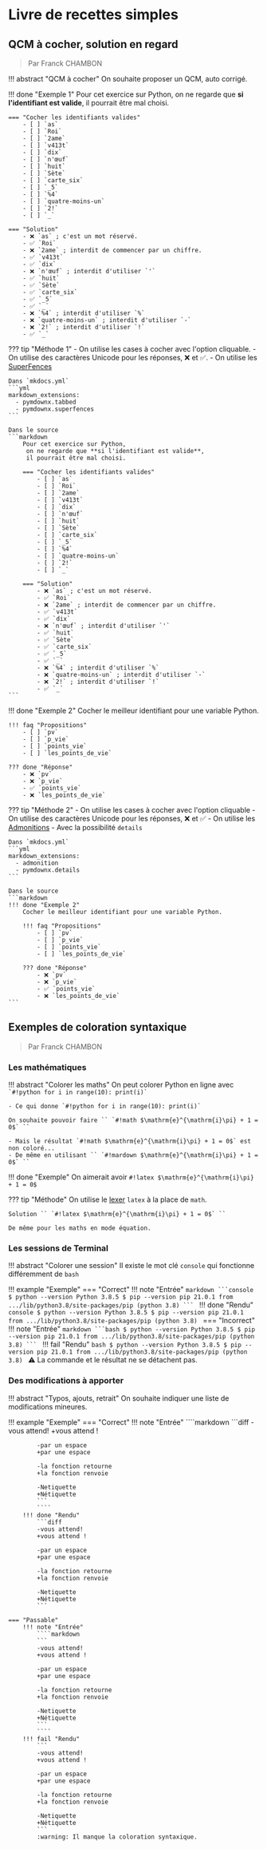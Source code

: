 # Livre de recettes simples

## QCM à cocher, solution en regard

> Par Franck CHAMBON

!!! abstract "QCM à cocher"
    On souhaite proposer un QCM, auto corrigé.

!!! done "Exemple 1"
    Pour cet exercice sur Python,
     on ne regarde que **si l'identifiant est valide**,
     il pourrait être mal choisi.

    === "Cocher les identifiants valides"
        - [ ] `as`
        - [ ] `Roi`
        - [ ] `2ame`
        - [ ] `v413t`
        - [ ] `dix`
        - [ ] `n'œuf`
        - [ ] `huit`
        - [ ] `Sète`
        - [ ] `carte_six`
        - [ ] `_5`
        - [ ] `%4`
        - [ ] `quatre-moins-un`
        - [ ] `2!`
        - [ ] `_`

    === "Solution"
        - ❌ `as` ; c'est un mot réservé.
        - ✅ `Roi`
        - ❌ `2ame` ; interdit de commencer par un chiffre.
        - ✅ `v413t`
        - ✅ `dix`
        - ❌ `n'œuf` ; interdit d'utiliser `'`
        - ✅ `huit`
        - ✅ `Sète`
        - ✅ `carte_six`
        - ✅ `_5`
        - ✅ `_`
        - ❌ `%4` ; interdit d'utiliser `%`
        - ❌ `quatre-moins-un` ; interdit d'utiliser `-`
        - ❌ `2!` ; interdit d'utiliser `!`
        - ✅ `_`

??? tip "Méthode 1"
    - On utilise les cases à cocher avec l'option cliquable.
    - On utilise des caractères Unicode pour les réponses, ❌ et ✅.
    - On utilise les [SuperFences](https://facelessuser.github.io/pymdown-extensions/extensions/superfences/)

    Dans `mkdocs.yml`
    ```yml
    markdown_extensions:
      - pymdownx.tabbed
      - pymdownx.superfences
    ```

    Dans le source
    ```markdown
        Pour cet exercice sur Python,
         on ne regarde que **si l'identifiant est valide**,
         il pourrait être mal choisi.

        === "Cocher les identifiants valides"
            - [ ] `as`
            - [ ] `Roi`
            - [ ] `2ame`
            - [ ] `v413t`
            - [ ] `dix`
            - [ ] `n'œuf`
            - [ ] `huit`
            - [ ] `Sète`
            - [ ] `carte_six`
            - [ ] `_5`
            - [ ] `%4`
            - [ ] `quatre-moins-un`
            - [ ] `2!`
            - [ ] `_`

        === "Solution"
            - ❌ `as` ; c'est un mot réservé.
            - ✅ `Roi`
            - ❌ `2ame` ; interdit de commencer par un chiffre.
            - ✅ `v413t`
            - ✅ `dix`
            - ❌ `n'œuf` ; interdit d'utiliser `'`
            - ✅ `huit`
            - ✅ `Sète`
            - ✅ `carte_six`
            - ✅ `_5`
            - ✅ `_`
            - ❌ `%4` ; interdit d'utiliser `%`
            - ❌ `quatre-moins-un` ; interdit d'utiliser `-`
            - ❌ `2!` ; interdit d'utiliser `!`
            - ✅ `_`
    ```

!!! done "Exemple 2"
    Cocher le meilleur identifiant pour une variable Python.

    !!! faq "Propositions"
        - [ ] `pv`
        - [ ] `p_vie`
        - [ ] `points_vie`
        - [ ] `les_points_de_vie`

    ??? done "Réponse"
        - ❌ `pv`
        - ❌ `p_vie`
        - ✅ `points_vie`
        - ❌ `les_points_de_vie`

??? tip "Méthode 2"
    - On utilise les cases à cocher avec l'option cliquable
    - On utilise des caractères Unicode pour les réponses, ❌ et ✅
    - On utilise les [Admonitions](https://squidfunk.github.io/mkdocs-material/reference/admonitions/)
        - Avec la possibilité `details`

    Dans `mkdocs.yml`
    ```yml
    markdown_extensions:
      - admonition
      - pymdownx.details
    ```

    Dans le source
    ```markdown
    !!! done "Exemple 2"
        Cocher le meilleur identifiant pour une variable Python.

        !!! faq "Propositions"
            - [ ] `pv`
            - [ ] `p_vie`
            - [ ] `points_vie`
            - [ ] `les_points_de_vie`

        ??? done "Réponse"
            - ❌ `pv`
            - ❌ `p_vie`
            - ✅ `points_vie`
            - ❌ `les_points_de_vie`
    ```

## Exemples de coloration syntaxique

> Par Franck CHAMBON

### Les mathématiques

!!! abstract "Colorer les maths"
    On peut colorer Python en ligne avec `` `#!python for i in range(10): print(i)` ``

    - Ce qui donne `#!python for i in range(10): print(i)`

    On souhaite pouvoir faire `` `#!math $\mathrm{e}^{\mathrm{i}\pi} + 1 = 0$` ``

    - Mais le résultat `#!math $\mathrm{e}^{\mathrm{i}\pi} + 1 = 0$` est non coloré...
    - De même en utilisant `` `#!mardown $\mathrm{e}^{\mathrm{i}\pi} + 1 = 0$` ``

!!! done "Exemple"
    On aimerait avoir `#!latex $\mathrm{e}^{\mathrm{i}\pi} + 1 = 0$`

??? tip "Méthode"
    On utilise le [lexer](https://fr.wikipedia.org/wiki/Analyse_lexicale) `latex` à la place de `math`.

    Solution `` `#!latex $\mathrm{e}^{\mathrm{i}\pi} + 1 = 0$` ``

    De même pour les maths en mode équation.

### Les sessions de Terminal

!!! abstract "Colorer une session"
    Il existe le mot clé `console` qui fonctionne différemment de `bash`

!!! example "Exemple"
    === "Correct"
        !!! note "Entrée"
            ````markdown
            ```console
            $ python --version
            Python 3.8.5
            $ pip --version
            pip 21.0.1 from .../lib/python3.8/site-packages/pip (python 3.8)
            ```
            ````
        !!! done "Rendu"
            ```console
            $ python --version
            Python 3.8.5
            $ pip --version
            pip 21.0.1 from .../lib/python3.8/site-packages/pip (python 3.8)
            ```
    === "Incorrect"
        !!! note "Entrée"
            ````markdown
            ```bash
            $ python --version
            Python 3.8.5
            $ pip --version
            pip 21.0.1 from .../lib/python3.8/site-packages/pip (python 3.8)
            ```
            ````
        !!! fail "Rendu"
            ```bash
            $ python --version
            Python 3.8.5
            $ pip --version
            pip 21.0.1 from .../lib/python3.8/site-packages/pip (python 3.8)
            ```
        :warning: La commande et le résultat ne se détachent pas.

### Des modifications à apporter

!!! abstract "Typos, ajouts, retrait"
    On souhaite indiquer une liste de modifications mineures.

!!! example "Exemple"
    === "Correct"
        !!! note "Entrée"
            ````markdown
            ```diff
            -vous attend!
            +vous attend !

            -par un espace
            +par une espace

            -la fonction retourne
            +la fonction renvoie

            -Netiquette
            +Nétiquette
            ```
            ````
        !!! done "Rendu"
            ```diff
            -vous attend!
            +vous attend !

            -par un espace
            +par une espace

            -la fonction retourne
            +la fonction renvoie

            -Netiquette
            +Nétiquette
            ```

    === "Passable"
        !!! note "Entrée"
            ````markdown
            ```
            -vous attend!
            +vous attend !

            -par un espace
            +par une espace

            -la fonction retourne
            +la fonction renvoie

            -Netiquette
            +Nétiquette
            ```
            ````
        !!! fail "Rendu"
            ```
            -vous attend!
            +vous attend !

            -par un espace
            +par une espace

            -la fonction retourne
            +la fonction renvoie

            -Netiquette
            +Nétiquette
            ```
            :warning: Il manque la coloration syntaxique.
